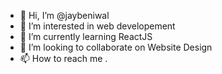 - 👋 Hi, I’m @jaybeniwal
- 👀 I’m interested in web developement
- 🌱 I’m currently learning ReactJS
- 💞️ I’m looking to collaborate on Website Design
- 📫 How to reach me .

<!---
jaybeniwal/jaybeniwal is a ✨ special ✨ repository because its `README.md` (this file) appears on your GitHub profile.
You can click the Preview link to take a look at your changes.
--->
